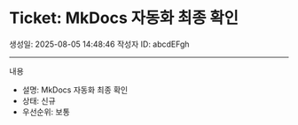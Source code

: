 # Ticket: MkDocs 자동화 최종 확인

생성일: 2025-08-05 14:48:46
작성자 ID: abcdEFgh

---

내용
- 설명: MkDocs 자동화 최종 확인
- 상태: 신규
- 우선순위: 보통
